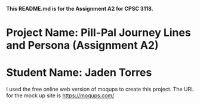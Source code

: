**This README.md is for the Assignment A2 for CPSC 3118.**

# Project Name: Pill-Pal Journey Lines and Persona (Assignment A2)
# Student Name: Jaden Torres

I used the free online web version of moqups to create this project. The URL for the mock up site is https://moqups.com/
